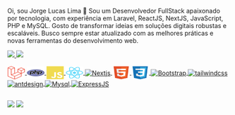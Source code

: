 Oi, sou Jorge Lucas Lima 👋
Sou um Desenvolvedor FullStack apaixonado por tecnologia, com experiência em Laravel, ReactJS, NextJS, JavaScript, PHP e MySQL. Gosto de transformar ideias em soluções digitais robustas e escaláveis. Busco sempre estar atualizado com as melhores práticas e novas ferramentas do desenvolvimento web.

 <div>
  <a href="https://github.com/jorgelucasalima">
  <img height="180em" src="https://github-readme-stats.vercel.app/api?username=jorgelucasalima&show_icons=true&theme=dracula&include_all_commits=true&count_private=true"/>
  <img height="180em" src="https://github-readme-stats.vercel.app/api/top-langs/?username=jorgelucasalima&layout=compact&langs_count=7&theme=dracula"/>
</div>

 <div style="display: inline_block"><br>
  <img align="center" alt="Laravel" height="30" width="40" src="https://raw.githubusercontent.com/devicons/devicon/master/icons/laravel/laravel-original.svg">
  <img align="center" alt="Php" height="30" width="40" src="https://raw.githubusercontent.com/devicons/devicon/master/icons/php/php-original.svg">
  <img align="center" alt="Js" height="30" width="40" src="https://raw.githubusercontent.com/devicons/devicon/master/icons/javascript/javascript-plain.svg">
  <img align="center" alt="React" height="30" width="40" src="https://raw.githubusercontent.com/devicons/devicon/master/icons/react/react-original.svg">
  <img align="center" alt="Nextjs" height="30" width="40" src="https://cdn.jsdelivr.net/gh/devicons/devicon@latest/icons/nextjs/nextjs-original.svg" />    
  <img align="center" alt="HTML" height="30" width="40" src="https://raw.githubusercontent.com/devicons/devicon/master/icons/html5/html5-original.svg">
  <img align="center" alt="CSS" height="30" width="40" src="https://raw.githubusercontent.com/devicons/devicon/master/icons/css3/css3-original.svg">
  <img align="center" alt="Bootstrap" height="30" width="40" src="https://cdn.jsdelivr.net/gh/devicons/devicon@latest/icons/bootstrap/bootstrap-original-wordmark.svg" /> 
  <img align="center" alt="tailwindcss" height="30" width="40" src="https://cdn.jsdelivr.net/gh/devicons/devicon@latest/icons/tailwindcss/tailwindcss-original.svg" />
  <img align="center" alt="antdesign" height="30" width="40" src="https://cdn.jsdelivr.net/gh/devicons/devicon@latest/icons/antdesign/antdesign-plain.svg" />
  <img align="center" alt="Mysql" height="30" width="40" src="https://cdn.jsdelivr.net/gh/devicons/devicon@latest/icons/mysql/mysql-original.svg" />
  <img align="center" alt="ExpressJS" height="30" width="40" src="https://cdn.jsdelivr.net/gh/devicons/devicon@latest/icons/express/express-original.svg" />

</div>
 
 ##
 
<div> 
  <a href = "mailto:jorgelucasalima@gmail.com"><img src="https://img.shields.io/badge/-Gmail-%23333?style=for-the-badge&logo=gmail&logoColor=white" target="_blank"></a>
  <a href="https://www.linkedin.com/in/jorgelucaslima" target="_blank"><img src="https://img.shields.io/badge/-LinkedIn-%230077B5?style=for-the-badge&logo=linkedin&logoColor=white" target="_blank"></a> 
</div>
